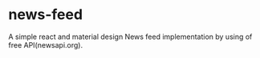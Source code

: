 # news-feed
A simple react and material design News feed implementation by using of free API(newsapi.org).  
